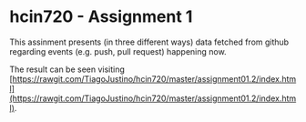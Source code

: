 # hcin720 - Assignment 1

This assinment presents (in three different ways) data fetched from github regarding events (e.g. push, pull request) happening now.

The result can be seen visiting [https://rawgit.com/TiagoJustino/hcin720/master/assignment01.2/index.html](https://rawgit.com/TiagoJustino/hcin720/master/assignment01.2/index.html).
